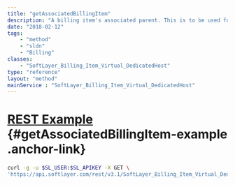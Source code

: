 ```yaml
---
title: "getAssociatedBillingItem"
description: "A billing item's associated parent. This is to be used for billing items that are 'floating', and therefore are not child items of any parent billing item. If it is desired to associate an item to another, populate this with the SoftLayer_Billing_Item ID of that associated parent item."
date: "2018-02-12"
tags:
    - "method"
    - "sldn"
    - "Billing"
classes:
    - "SoftLayer_Billing_Item_Virtual_DedicatedHost"
type: "reference"
layout: "method"
mainService : "SoftLayer_Billing_Item_Virtual_DedicatedHost"
---
```


# [REST Example](#getAssociatedBillingItem-example) <a href="/article/rest/"><i class="fas fa-question"></i></a> {#getAssociatedBillingItem-example .anchor-link} 
```bash
curl -g -u $SL_USER:$SL_APIKEY -X GET \
'https://api.softlayer.com/rest/v3.1/SoftLayer_Billing_Item_Virtual_DedicatedHost/{SoftLayer_Billing_Item_Virtual_DedicatedHostID}/getAssociatedBillingItem'
```
